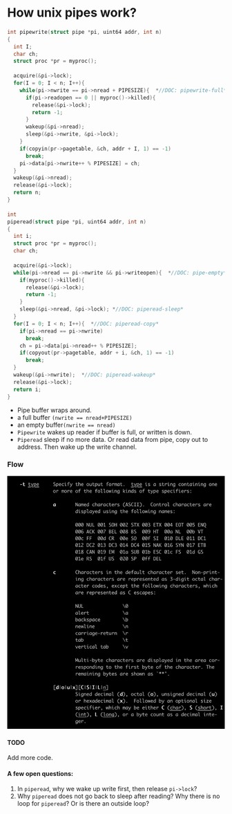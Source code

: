 # How unix pipes work?

```c
int pipewrite(struct pipe *pi, uint64 addr, int n)
{
  int I;
  char ch;
  struct proc *pr = myproc();

  acquire(&pi->lock);
  for(I = 0; I < n; I++){
    while(pi->nwrite == pi->nread + PIPESIZE){  *//DOC: pipewrite-full*
      if(pi->readopen == 0 || myproc()->killed){
        release(&pi->lock);
        return -1;
      }
      wakeup(&pi->nread);
      sleep(&pi->nwrite, &pi->lock);
    }
    if(copyin(pr->pagetable, &ch, addr + I, 1) == -1)
      break;
    pi->data[pi->nwrite++ % PIPESIZE] = ch;
  }
  wakeup(&pi->nread);
  release(&pi->lock);
  return n;
}

int
piperead(struct pipe *pi, uint64 addr, int n)
{
  int i;
  struct proc *pr = myproc();
  char ch;

  acquire(&pi->lock);
  while(pi->nread == pi->nwrite && pi->writeopen){  *//DOC: pipe-empty*
    if(myproc()->killed){
      release(&pi->lock);
      return -1;
    }
    sleep(&pi->nread, &pi->lock); *//DOC: piperead-sleep*
  }
  for(I = 0; I < n; I++){  *//DOC: piperead-copy*
    if(pi->nread == pi->nwrite)
      break;
    ch = pi->data[pi->nread++ % PIPESIZE];
    if(copyout(pr->pagetable, addr + i, &ch, 1) == -1)
      break;
  }
  wakeup(&pi->nwrite);  *//DOC: piperead-wakeup*
  release(&pi->lock);
  return i;
}
```

* Pipe buffer wraps around. 
* a full buffer `(nwrite == nread+PIPESIZE)`
* an empty buffer`(nwrite == nread)`
* `Pipewrite` wakes up reader if buffer is full, or written is down.
* `Piperead` sleep if no more data. Or read data from pipe, copy out to address. Then wake up the write channel.

### Flow

![](../.gitbook/assets/image%20%2820%29.png)

#### TODO

Add more code.

#### A few open questions:

1. In `piperead`, why we wake up write first, then release `pi->lock`?
2. Why `piperead` does not go back to sleep after reading? Why there is no loop for `piperead`? Or is there an outside loop?

